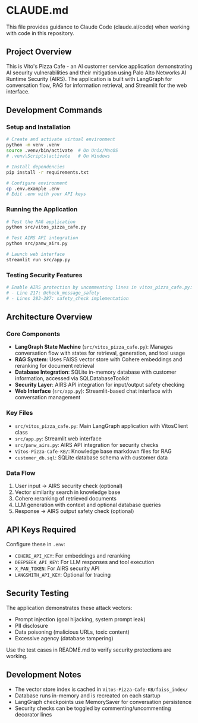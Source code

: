 # CLAUDE.md

This file provides guidance to Claude Code (claude.ai/code) when working with code in this repository.

## Project Overview

This is Vito's Pizza Cafe - an AI customer service application demonstrating AI security vulnerabilities and their mitigation using Palo Alto Networks AI Runtime Security (AIRS). The application is built with LangGraph for conversation flow, RAG for information retrieval, and Streamlit for the web interface.

## Development Commands

### Setup and Installation
```bash
# Create and activate virtual environment
python -m venv .venv
source .venv/bin/activate  # On Unix/MacOS
# .venv\Scripts\activate   # On Windows

# Install dependencies
pip install -r requirements.txt

# Configure environment
cp .env.example .env
# Edit .env with your API keys
```

### Running the Application
```bash
# Test the RAG application
python src/vitos_pizza_cafe.py

# Test AIRS API integration
python src/panw_airs.py

# Launch web interface
streamlit run src/app.py
```

### Testing Security Features
```bash
# Enable AIRS protection by uncommenting lines in vitos_pizza_cafe.py:
# - Line 217: @check_message_safety
# - Lines 283-287: safety_check implementation
```

## Architecture Overview

### Core Components
- **LangGraph State Machine** (`src/vitos_pizza_cafe.py`): Manages conversation flow with states for retrieval, generation, and tool usage
- **RAG System**: Uses FAISS vector store with Cohere embeddings and reranking for document retrieval
- **Database Integration**: SQLite in-memory database with customer information, accessed via SQLDatabaseToolkit
- **Security Layer**: AIRS API integration for input/output safety checking
- **Web Interface** (`src/app.py`): Streamlit-based chat interface with conversation management

### Key Files
- `src/vitos_pizza_cafe.py`: Main LangGraph application with VitosClient class
- `src/app.py`: Streamlit web interface
- `src/panw_airs.py`: AIRS API integration for security checks
- `Vitos-Pizza-Cafe-KB/`: Knowledge base markdown files for RAG
- `customer_db.sql`: SQLite database schema with customer data

### Data Flow
1. User input → AIRS security check (optional)
2. Vector similarity search in knowledge base
3. Cohere reranking of retrieved documents
4. LLM generation with context and optional database queries
5. Response → AIRS output safety check (optional)

## API Keys Required

Configure these in `.env`:
- `COHERE_API_KEY`: For embeddings and reranking
- `DEEPSEEK_API_KEY`: For LLM responses and tool execution
- `X_PAN_TOKEN`: For AIRS security API
- `LANGSMITH_API_KEY`: Optional for tracing

## Security Testing

The application demonstrates these attack vectors:
- Prompt injection (goal hijacking, system prompt leak)
- PII disclosure
- Data poisoning (malicious URLs, toxic content)
- Excessive agency (database tampering)

Use the test cases in README.md to verify security protections are working.

## Development Notes

- The vector store index is cached in `Vitos-Pizza-Cafe-KB/faiss_index/`
- Database runs in-memory and is recreated on each startup
- LangGraph checkpoints use MemorySaver for conversation persistence
- Security checks can be toggled by commenting/uncommenting decorator lines